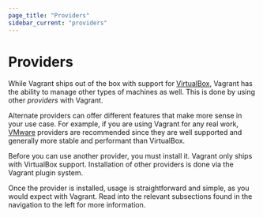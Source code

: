 ```yaml
---
page_title: "Providers"
sidebar_current: "providers"
---
```


# Providers

While Vagrant ships out of the box with support for [VirtualBox](http://www.virtualbox.org),
Vagrant has the ability to manage other types of machines as well. This is done
by using other _providers_ with Vagrant.

Alternate providers can offer different features that make more sense in your use case.
For example, if you are using Vagrant for any real work, [VMware](http://www.vmware.com)
providers are recommended since they are well supported and generally more
stable and performant than VirtualBox.

Before you can use another provider, you must install it. Vagrant only ships
with VirtualBox support. Installation of other providers is done via the
Vagrant plugin system.

Once the provider is installed, usage is straightforward and simple, as
you would expect with Vagrant. Read into the relevant subsections found in
the navigation to the left for more information.
